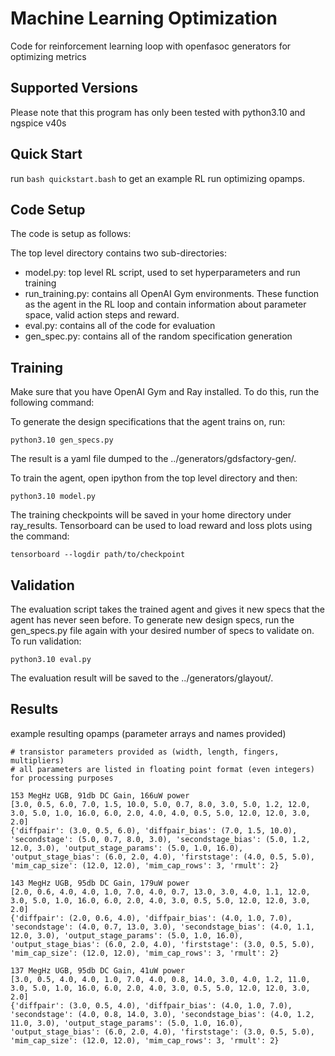 # Machine Learning Optimization
Code for reinforcement learning loop with openfasoc generators for optimizing metrics

## Supported Versions
Please note that this program has only been tested with python3.10 and ngspice v40s

## Quick Start
run `bash quickstart.bash` to get an example RL run optimizing opamps.

## Code Setup
The code is setup as follows:

The top level directory contains two sub-directories:
* model.py: top level RL script, used to set hyperparameters and run training
* run_training.py: contains all OpenAI Gym environments. These function as the agent in the RL loop and contain information about parameter space, valid action steps and reward.
* eval.py: contains all of the code for evaluation
* gen_spec.py: contains all of the random specification generation

## Training
Make sure that you have OpenAI Gym and Ray installed. To do this, run the following command:

To generate the design specifications that the agent trains on, run:
```
python3.10 gen_specs.py
```
The result is a yaml file dumped to the ../generators/gdsfactory-gen/.

To train the agent, open ipython from the top level directory and then: 
```
python3.10 model.py
```
The training checkpoints will be saved in your home directory under ray\_results. Tensorboard can be used to load reward and loss plots using the command:

```
tensorboard --logdir path/to/checkpoint
```

## Validation
The evaluation script takes the trained agent and gives it new specs that the agent has never seen before. To generate new design specs, run the gen_specs.py file again with your desired number of specs to validate on. To run validation:

```
python3.10 eval.py
```

The evaluation result will be saved to the ../generators/glayout/.

## Results
example resulting opamps (parameter arrays and names provided)

```
# transistor parameters provided as (width, length, fingers, multipliers)
# all parameters are listed in floating point format (even integers) for processing purposes

153 MegHz UGB, 91db DC Gain, 166uW power
[3.0, 0.5, 6.0, 7.0, 1.5, 10.0, 5.0, 0.7, 8.0, 3.0, 5.0, 1.2, 12.0, 3.0, 5.0, 1.0, 16.0, 6.0, 2.0, 4.0, 4.0, 0.5, 5.0, 12.0, 12.0, 3.0, 2.0]
{'diffpair': (3.0, 0.5, 6.0), 'diffpair_bias': (7.0, 1.5, 10.0), 'secondstage': (5.0, 0.7, 8.0, 3.0), 'secondstage_bias': (5.0, 1.2, 12.0, 3.0), 'output_stage_params': (5.0, 1.0, 16.0), 'output_stage_bias': (6.0, 2.0, 4.0), 'firststage': (4.0, 0.5, 5.0), 'mim_cap_size': (12.0, 12.0), 'mim_cap_rows': 3, 'rmult': 2}

143 MegHz UGB, 95db DC Gain, 179uW power
[2.0, 0.6, 4.0, 4.0, 1.0, 7.0, 4.0, 0.7, 13.0, 3.0, 4.0, 1.1, 12.0, 3.0, 5.0, 1.0, 16.0, 6.0, 2.0, 4.0, 3.0, 0.5, 5.0, 12.0, 12.0, 3.0, 2.0]
{'diffpair': (2.0, 0.6, 4.0), 'diffpair_bias': (4.0, 1.0, 7.0), 'secondstage': (4.0, 0.7, 13.0, 3.0), 'secondstage_bias': (4.0, 1.1, 12.0, 3.0), 'output_stage_params': (5.0, 1.0, 16.0), 'output_stage_bias': (6.0, 2.0, 4.0), 'firststage': (3.0, 0.5, 5.0), 'mim_cap_size': (12.0, 12.0), 'mim_cap_rows': 3, 'rmult': 2}

137 MegHz UGB, 95db DC Gain, 41uW power
[3.0, 0.5, 4.0, 4.0, 1.0, 7.0, 4.0, 0.8, 14.0, 3.0, 4.0, 1.2, 11.0, 3.0, 5.0, 1.0, 16.0, 6.0, 2.0, 4.0, 3.0, 0.5, 5.0, 12.0, 12.0, 3.0, 2.0]
{'diffpair': (3.0, 0.5, 4.0), 'diffpair_bias': (4.0, 1.0, 7.0), 'secondstage': (4.0, 0.8, 14.0, 3.0), 'secondstage_bias': (4.0, 1.2, 11.0, 3.0), 'output_stage_params': (5.0, 1.0, 16.0), 'output_stage_bias': (6.0, 2.0, 4.0), 'firststage': (3.0, 0.5, 5.0), 'mim_cap_size': (12.0, 12.0), 'mim_cap_rows': 3, 'rmult': 2}
```

